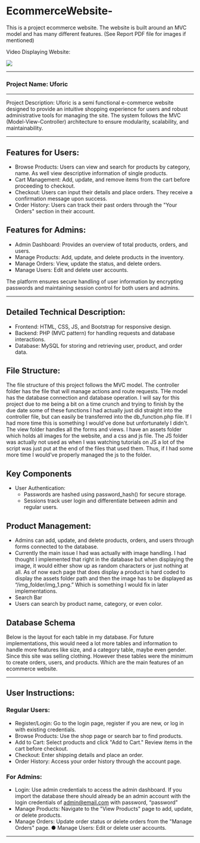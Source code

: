 # EcommerceWebsite-
This is a project ecommerce website. The website is built around an MVC model and has many different features. (See Report PDF file for images if mentioned)

Video Displaying Website:

[![](https://markdown-videos-api.jorgenkh.no/youtube/{video_id})](https://youtu.be/b3BsouKQusc)

---

### Project Name: Uforic

---

Project Description:
Uforic is a semi functional e-commerce website designed to provide an intuitive shopping
experience for users and robust administrative tools for managing the site. The system follows
the MVC (Model-View-Controller) architecture to ensure modularity, scalability, and
maintainability.

---

## Features for Users:
- Browse Products: Users can view and search for products by category, name. As well
view descriptive information of single products.
- Cart Management: Add, update, and remove items from the cart before proceeding to
checkout.
- Checkout: Users can input their details and place orders. They receive a confirmation
message upon success.
- Order History: Users can track their past orders through the "Your Orders" section in
their account.

## Features for Admins:
- Admin Dashboard: Provides an overview of total products, orders, and users.
- Manage Products: Add, update, and delete products in the inventory.
- Manage Orders: View, update the status, and delete orders.
- Manage Users: Edit and delete user accounts.

The platform ensures secure handling of user information by encrypting passwords and
maintaining session control for both users and admins.

---

## Detailed Technical Description:
- Frontend: HTML, CSS, JS, and Bootstrap for responsive design.
- Backend: PHP (MVC pattern) for handling requests and database interactions.
- Database: MySQL for storing and retrieving user, product, and order data.

## File Structure:
The file structure of this project follows the MVC model. The controller folder has the file that will
manage actions and route requests. THe model has the database connection and database
operation. I will say for this project due to me being a bit on a time crunch and trying to finish by
the due date some of these functions I had actually just did straight into the controller file, but
can easily be transferred into the db_function.php file. If I had more time this is something I
would've done but unfortunately I didn't. The view folder handles all the forms and views. I have
an assets folder which holds all images for the website, and a css and js file. The JS folder was
actually not used as when I was watching tutorials on JS a lot of the script was just put at the
end of the files that used them. Thus, if I had some more time I would've properly managed the
js to the folder.

## Key Components
- User Authentication:
  - Passwords are hashed using password_hash() for secure storage.
  - Sessions track user login and differentiate between admin and regular users.
## Product Management:
- Admins can add, update, and delete products, orders, and users through forms connected to the database.
- Currently the main issue I had was actually with image handling. I had thought I
implemented that right in the database but when displaying the image, it would
either show up as random characters or just nothing at all. As of now each page
that does display a product is hard coded to display the assets folder path and
then the image has to be displayed as “/img_folder/img_1.png.” Which is
something I would fix in later implementations.
- Search Bar
- Users can search by product name, category, or even color.

## Database Schema
Below is the layout for each table in my database. For future implementations, this would need a
lot more tables and information to handle more features like size, and a category table, maybe
even gender. Since this site was selling clothing. However these tables were the minimum to
create orders, users, and products. Which are the main features of an ecommerce website.

---

## User Instructions:
### Regular Users:
- Register/Login: Go to the login page, register if you are new, or log in with existing
credentials.
- Browse Products: Use the shop page or search bar to find products.
- Add to Cart: Select products and click "Add to Cart." Review items in the cart before
checkout.
- Checkout: Enter shipping details and place an order.
- Order History: Access your order history through the account page.
### For Admins:
- Login: Use admin credentials to access the admin dashboard. If you import the database
there should already be an admin account with the login credentials of
admin@email.com with password, “password”
- Manage Products: Navigate to the "View Products" page to add, update, or delete
products.
- Manage Orders: Update order status or delete orders from the "Manage Orders" page.
● Manage Users: Edit or delete user accounts.

---
